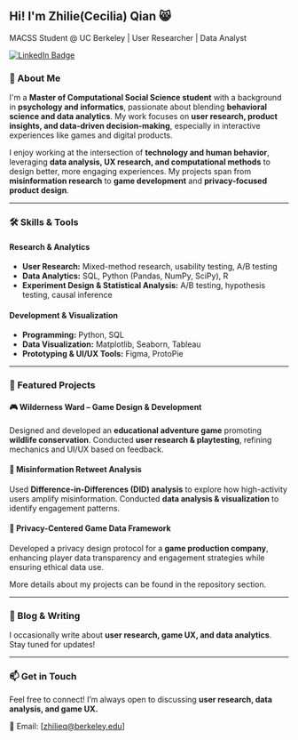 ## Hi! I'm Zhilie(Cecilia) Qian 😸  
MACSS Student @ UC Berkeley | User Researcher | Data Analyst  

[![LinkedIn Badge](https://img.shields.io/badge/-LinkedIn-blue?style=flat&logo=Linkedin&logoColor=white)](https://www.linkedin.com/in/zhilieqian/)

### 🚀 About Me  
I'm a **Master of Computational Social Science student** with a background in **psychology and informatics**, passionate about blending **behavioral science and data analytics**. My work focuses on **user research, product insights, and data-driven decision-making**, especially in interactive experiences like games and digital products.

I enjoy working at the intersection of **technology and human behavior**, leveraging **data analysis, UX research, and computational methods** to design better, more engaging experiences. My projects span from **misinformation research** to **game development** and **privacy-focused product design**.
 

---

### 🛠 Skills & Tools  
#### **Research & Analytics**  
- **User Research:** Mixed-method research, usability testing, A/B testing  
- **Data Analytics:** SQL, Python (Pandas, NumPy, SciPy), R  
- **Experiment Design & Statistical Analysis:** A/B testing, hypothesis testing, causal inference  

#### **Development & Visualization**  
- **Programming:** Python, SQL  
- **Data Visualization:** Matplotlib, Seaborn, Tableau  
- **Prototyping & UI/UX Tools:** Figma, ProtoPie  

---

### 📌 Featured Projects  

#### **🎮 Wilderness Ward – Game Design & Development**  
Designed and developed an **educational adventure game** promoting **wildlife conservation**. Conducted **user research & playtesting**, refining mechanics and UI/UX based on feedback.  

#### **📰 Misinformation Retweet Analysis**  
Used **Difference-in-Differences (DID) analysis** to explore how high-activity users amplify misinformation. Conducted **data analysis & visualization** to identify engagement patterns.  

#### **🔐 Privacy-Centered Game Data Framework**  
Developed a privacy design protocol for a **game production company**, enhancing player data transparency and engagement strategies while ensuring ethical data use.  

More details about my projects can be found in the repository section.  

---

### 📖 Blog & Writing  
I occasionally write about **user research, game UX, and data analytics**. Stay tuned for updates!  

---

### 📫 Get in Touch  
Feel free to connect! I’m always open to discussing **user research, data analysis, and game UX.**  

📩 Email: [zhilieq@berkeley.edu]  
